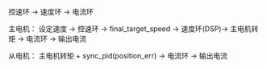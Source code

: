 控速环 -> 速度环 -> 电流环


主电机： 设定速度 -> 控速环 -> final_target_speed -> 速度环(DSP)-> 主电机转矩 -> 电流环 -> 输出电流

从电机： 主电机转矩 + sync_pid(position_err) -> 电流环 -> 输出电流






